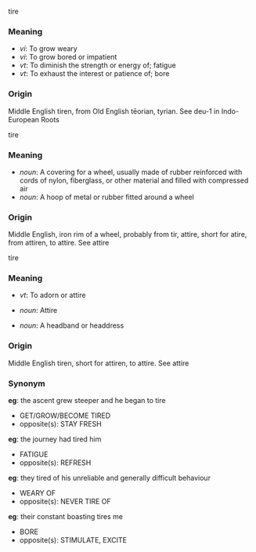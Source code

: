tire
### Meaning
+ _vi_: To grow weary
+ _vi_: To grow bored or impatient
+ _vt_: To diminish the strength or energy of; fatigue
+ _vt_: To exhaust the interest or patience of; bore

### Origin

Middle English tiren, from Old English tēorian, tyrian. See deu-1 in Indo-European Roots

tire
### Meaning
+ _noun_: A covering for a wheel, usually made of rubber reinforced with cords of nylon, fiberglass, or other material and filled with compressed air
+ _noun_: A hoop of metal or rubber fitted around a wheel

### Origin

Middle English, iron rim of a wheel, probably from tir, attire, short for atire, from attiren, to attire. See attire

tire
### Meaning
+ _vt_: To adorn or attire

+ _noun_: Attire
+ _noun_: A headband or headdress

### Origin

Middle English tiren, short for attiren, to attire. See attire

### Synonym

__eg__: the ascent grew steeper and he began to tire

+ GET/GROW/BECOME TIRED
+ opposite(s): STAY FRESH

__eg__: the journey had tired him

+ FATIGUE
+ opposite(s): REFRESH

__eg__: they tired of his unreliable and generally difficult behaviour

+ WEARY OF
+ opposite(s): NEVER TIRE OF

__eg__: their constant boasting tires me

+ BORE
+ opposite(s): STIMULATE, EXCITE


